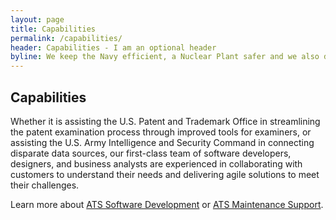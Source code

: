 ```yaml
---
layout: page
title: Capabilities
permalink: /capabilities/
header: Capabilities - I am an optional header
byline: We keep the Navy efficient, a Nuclear Plant safer and we also develop software.
---
```


## Capabilities

Whether it is assisting the U.S. Patent and Trademark Office in streamlining the patent examination process through improved tools for examiners, or assisting the U.S. Army Intelligence and Security Command in connecting disparate data sources, our first-class team of software developers, designers, and business analysts are experienced in collaborating with customers to understand their needs and delivering agile solutions to meet their challenges.

Learn more about [ATS Software Development](http://labs.atsid.com/www.atsid.com/software-development.html) or [ATS Maintenance Support](http://labs.atsid.com/www.atsid.com/maintenance-support.html).